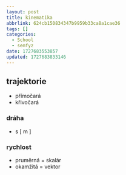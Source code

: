 ```yaml
---
layout: post
title: kinematika
abbrlink: 624cb150834347b9959b33ca8a1cae36
tags: []
categories:
  - School
  - semfyz
date: 1727683553857
updated: 1727683833146
---
```


## trajektorie

- přímočará
- křivočará

### dráha

- s \[ m ]

### rychlost

- pruměrná = skalár
- okamžitá = vektor
